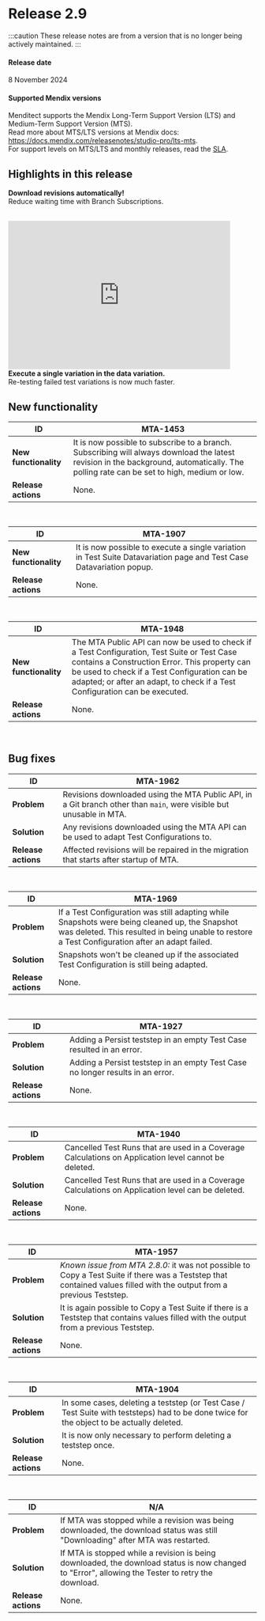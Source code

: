# Release 2.9

:::caution
These release notes are from a version that is no longer being actively maintained. 
:::

#### Release date

8 November 2024

#### Supported Mendix versions

Menditect supports the Mendix Long-Term Support Version (LTS) and Medium-Term Support Version (MTS). <br/>
Read more about MTS/LTS versions at Mendix docs: https://docs.mendix.com/releasenotes/studio-pro/lts-mts. <br/>
For support levels on MTS/LTS and monthly releases, read the [SLA](../legal/sla). 

## Highlights in this release

<i class="fas fa-fire"></i>  <b>Download revisions automatically!</b> <br/> Reduce waiting time with Branch Subscriptions.  
<br/>
<iframe src="https://player.vimeo.com/video/1019352760" height="300" width="450" frameborder="0" allow="autoplay; fullscreen" allowfullscreen></iframe>
<br/>
<i class="fas fa-fire"></i>  <b>Execute a single variation in the data variation.</b><br/> Re-testing failed test variations is now much faster.



## New functionality 

| ID                    | MTA-1453                                                                                                                                                                                |
| --------------------- | --------------------------------------------------------------------------------------------------------------------------------------------------------------------------------------- |
| __New functionality__ | It is now possible to subscribe to a branch. Subscribing will always download the latest revision in the background, automatically. The polling rate can be set to high, medium or low. |
| __Release actions__   | None.                                                                                                                                                                                   |
<br/>


| ID                    | MTA-1907                                                                                                             |
| --------------------- | -------------------------------------------------------------------------------------------------------------------- |
| __New functionality__ | It is now possible to execute a single variation in Test Suite Datavariation page and Test Case Datavariation popup. |
| __Release actions__   | None.                                                                                                                |
<br/>


| ID                    | MTA-1948                                                                                                                                                                                                                                                                    |
| --------------------- | --------------------------------------------------------------------------------------------------------------------------------------------------------------------------------------------------------------------------------------------------------------------------- |
| __New functionality__ | The MTA Public API can now be used to check if a Test Configuration, Test Suite or Test Case contains a Construction Error. This property can be used to check if a Test Configuration can be adapted; or after an adapt, to check if a Test Configuration can be executed. |
| __Release actions__   | None.                                                                                                                                                                                                                                                                       |
<br/>


## Bug fixes


| ID                  | MTA-1962                                                                                                            |
| ------------------- | ------------------------------------------------------------------------------------------------------------------- |
| __Problem__         | Revisions downloaded using the MTA Public API, in a Git branch other than `main`, were visible but unusable in MTA. |
| __Solution__        | Any revisions downloaded using the MTA API can be used to adapt Test Configurations to.                             |
| __Release actions__ | Affected revisions will be repaired in the migration that starts after startup of MTA.                              |

<br/>

| ID                  | MTA-1969                                                                                                                                                                                         |
| ------------------- | ------------------------------------------------------------------------------------------------------------------------------------------------------------------------------------------------ |
| __Problem__         | If a Test Configuration was still adapting while Snapshots were being cleaned up, the Snapshot was deleted. This resulted in being unable to restore a Test Configuration after an adapt failed. |
| __Solution__        | Snapshots won't be cleaned up if the associated Test Configuration is still being adapted.                                                                                                       |
| __Release actions__ | None.                                                                                                                                                                                            |

<br/>

| ID                  | MTA-1927                                                                       |
| ------------------- | ------------------------------------------------------------------------------ |
| __Problem__         | Adding a Persist teststep in an empty Test Case resulted in an error.          |
| __Solution__        | Adding a Persist teststep in an empty Test Case no longer results in an error. |
| __Release actions__ | None.                                                                          |

<br/>

| ID                  | MTA-1940                                                                                             |
| ------------------- | ---------------------------------------------------------------------------------------------------- |
| __Problem__         | Cancelled Test Runs that are used in a Coverage Calculations on Application level cannot be deleted. |
| __Solution__        | Cancelled Test Runs that are used in a Coverage Calculations on Application level can be deleted.    |
| __Release actions__ | None.                                                                                                |

<br/>

| ID                  | MTA-1957                                                                                                                                                              |
| ------------------- | --------------------------------------------------------------------------------------------------------------------------------------------------------------------- |
| __Problem__         | *Known issue from MTA 2.8.0:* it was not possible to Copy a Test Suite if there was a Teststep that contained values filled with the output from a previous Teststep. |
| __Solution__        | It is again possible to Copy a Test Suite if there is a Teststep that contains values filled with the output from a previous Teststep.                                |
| __Release actions__ | None.                                                                                                                                                                 |


<br/>

| ID                  | MTA-1904                                                                                                                                  |
| ------------------- | ----------------------------------------------------------------------------------------------------------------------------------------- |
| __Problem__         | In some cases, deleting a teststep (or Test Case / Test Suite with teststeps) had to be done twice for the object to be actually deleted. |
| __Solution__        | It is now only necessary to perform deleting a teststep once.                                                                             |
| __Release actions__ | None.                                                                                                                                     |

<br/>

| ID                  | N/A                                                                                                                                               |
| ------------------- | ------------------------------------------------------------------------------------------------------------------------------------------------- |
| __Problem__         | If MTA was stopped while a revision was being downloaded, the download status was still "Downloading" after MTA was restarted.                    |
| __Solution__        | If MTA is stopped while a revision is being downloaded, the download status is now changed to "Error", allowing the Tester to retry the download. |
| __Release actions__ | None.                                                                                                                                             |

